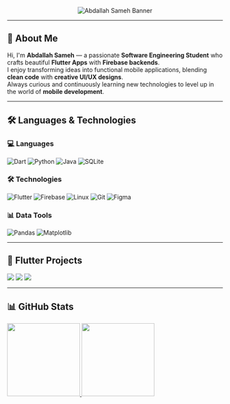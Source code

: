 <!-- Banner GIF -->
<p align="center">
  <img src="https://raw.githubusercontent.com/Abdallahsame7/Abdallahsame7/main/assets/banner.gif" alt="Abdallah Sameh Banner" />
</p>


---

## 👋 About Me

Hi, I'm **Abdallah Sameh** — a passionate **Software Engineering Student** who crafts beautiful **Flutter Apps** with **Firebase backends**.  
I enjoy transforming ideas into functional mobile applications, blending **clean code** with **creative UI/UX designs**.  
Always curious and continuously learning new technologies to level up in the world of **mobile development**.

---

## 🛠 Languages & Technologies

### 💻 Languages
![Dart](https://img.shields.io/badge/-Dart-181717?&logo=Dart)
![Python](https://img.shields.io/badge/-Python-181717?&logo=Python)
![Java](https://img.shields.io/badge/-Java-181717?&logo=Java)
![SQLite](https://img.shields.io/badge/-SQLite-181717?&logo=SQLite)

### 🛠 Technologies
![Flutter](https://img.shields.io/badge/-Flutter-181717?&logo=Flutter)
![Firebase](https://img.shields.io/badge/-Firebase-181717?&logo=Firebase)
![Linux](https://img.shields.io/badge/-Linux-181717?&logo=Linux)
![Git](https://img.shields.io/badge/-Git-181717?&logo=Git)
![Figma](https://img.shields.io/badge/-Figma-181717?&logo=Figma)

### 📊 Data Tools
![Pandas](https://img.shields.io/badge/-Pandas-181717?&logo=pandas)
![Matplotlib](https://img.shields.io/badge/-Matplotlib-181717?&logo=Matplotlib)


---

## 📱 Flutter Projects

[![](https://img.shields.io/badge/-📸%20Instagram%20Clone-181717)](https://github.com/AbdallahSameh/Instagram-Clone)
[![](https://img.shields.io/badge/-📝%20Notes%20App-181717)](https://github.com/AbdallahSameh/Notes-App)
[![](https://img.shields.io/badge/-🛒%20E-Commerce%20App-181717)](https://github.com/AbdallahSameh/E-Commerce-App)

---

## 📊 GitHub Stats

<a href="https://github.com/Abdallahsame7">
  <img height="170px" src="https://github-readme-stats.vercel.app/api?username=Abdallahsame7&show_icons=true&theme=radical&count_private=true" />
  <img height="170px" src="https://github-readme-stats.vercel.app/api/top-langs/?username=Abdallahsame7&layout=compact&theme=radical" />
</a>

